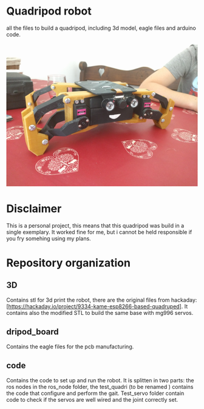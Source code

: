 Quadripod robot
===================

all the files to build a quadripod, including 3d model, eagle files and arduino code.

![alt text](https://github.com/thib-s/quadripod_robot/raw/master/jacob.jpg)

Disclaimer
==========

This is a personal project, this means that this quadripod was build in a single exemplary. It worked fine for me, but i cannot be held responsible if you fry somehing using my plans.

Repository organization
=======================

3D
--

Contains stl for 3d print the robot, there are the original files from hackaday: [https://hackaday.io/project/9334-kame-esp8266-based-quadruped]. It contains also the modified STL to build the same base with mg996 servos.

dripod\_board
-------------

Contains the eagle files for the pcb manufacturing.

code
----

Contains the code to set up and run the robot. It is splitten in two parts: the ros nodes in the ros\_node folder, the 	test\_quadri (to be renamed ) contains the code that configure and perform the gait. Test\_servo folder contain code to check if the servos are well wired and the joint correctly set.
